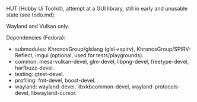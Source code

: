 HUT (Hobby Ui Toolkit), attempt at a GUI library, still in early and unusable state (see todo.md).

Wayland and Vulkan only.

Dependencies (Fedora):
- submodules: KhronosGroup/glslang (glsl->spirv), KhronosGroup/SPIRV-Reflect, imgui (optional, used for tests/playgrounds).
- common: mesa-vulkan-devel, glm-devel, libpng-devel, freetype-devel, harfbuzz-devel.
- testing: gtest-devel.
- profiling: fmt-devel, boost-devel.
- wayland: wayland-devel, libxkbcommon-devel, wayland-protocols-devel, libwayland-cursor.
